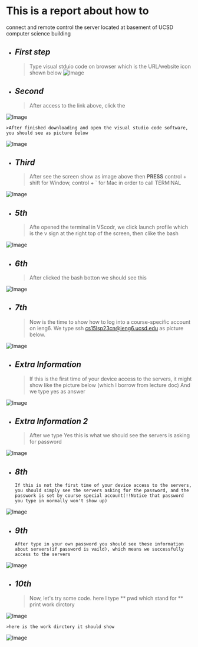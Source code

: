 # This is a report about how to 
connect and remote control the server located at basement of UCSD computer science building




* ## _First step_ 
    > Type visual stduio code on browser which is the URL/website icon shown below
![Image](https://tengfonglee.github.io/cse15l-lab-reports/1.png)




* ## _Second_ 
    > After access to the link above, click the


![Image](https://tengfonglee.github.io/cse15l-lab-reports/2.png)

    >After finished downloading and open the visual studio code software, you should see as picture below 


![Image](https://tengfonglee.github.io/cse15l-lab-reports/3.png)

* ## _Third_ 
     > After see the screen show as image above then **PRESS** control + shift for Window, control + ` for Mac in order to call TERMINAL


![Image](https://tengfonglee.github.io/cse15l-lab-reports/4.png)

* ## _5th_ 
    > Afte opened the terminal in VScodr, we click launch profile which is the v sign at the right top of the screen, then clike the bash 


![Image](https://tengfonglee.github.io/cse15l-lab-reports/5.png)
 

* ## _6th_
    >After clicked the bash botton we should see this


![Image](https://tengfonglee.github.io/cse15l-lab-reports/6.png)



* ## _7th_
    >Now is the time to show how to log into a course-specific account on ieng6.
    >We type ssh cs15lsp23cn@ieng6.ucsd.edu as picture below. 
  
  
![Image](https://tengfonglee.github.io/cse15l-lab-reports/7.png)



* ## _Extra Information_
    >If this is the first time of your device access to the servers, it might show like the picture below (which I borrow from lecture doc)
    >And we type yes as answer


![Image](https://tengfonglee.github.io/cse15l-lab-reports/8.1.png)

* ## _Extra Information 2_
    >After we type Yes this is what we should see the servers is asking for password
 
 
![Image](https://tengfonglee.github.io/cse15l-lab-reports/8.2.png)

* ## _8th_
    ``If this is not the first time of your device access to the servers, you should simply see the servers asking for the password, and the passwork is set by course special account(!!Notice that password you type in normally won't show up)``


![Image](https://tengfonglee.github.io/cse15l-lab-reports/8.png)

* ## _9th_
    ``After type in your own password you should see these information about servers(if password is vaild), which means we successfully access to the servers``


![Image](https://tengfonglee.github.io/cse15l-lab-reports/9.png)

* ## _10th_
    >Now, let's try some code. here I type ** pwd which stand for ** print work dirctory


![Image](https://tengfonglee.github.io/cse15l-lab-reports/10.png)

    >here is the work dirctory it should show 
    
    
![Image](https://tengfonglee.github.io/cse15l-lab-reports/11.png)






